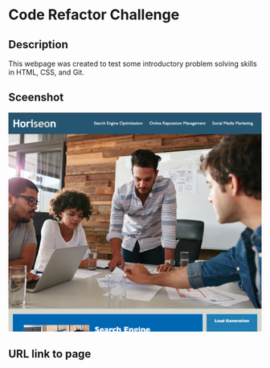 # Code Refactor Challenge


## Description

This webpage was created to test some introductory problem solving skills in HTML, CSS, and Git.


## Sceenshot
![horiseon-screenshot](assets/images/horiseon-screenshot.png)

## URL link to page